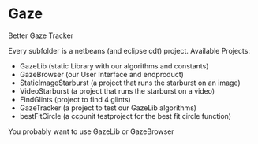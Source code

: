 Gaze
====

Better Gaze Tracker

Every subfolder is a netbeans (and eclipse cdt) project. Available Projects:

 - GazeLib (static Library with our algorithms and constants)
 - GazeBrowser (our User Interface and endproduct)
 - StaticImageStarburst (a project that runs the starburst on an image)
 - VideoStarburst (a project that runs the starburst on a video)
 - FindGlints (project to find 4 glints)
 - GazeTracker (a project to test our GazeLib algorithms)
 - bestFitCircle (a ccpunit testproject for the best fit circle function)
 

You probably want to use GazeLib or GazeBrowser
